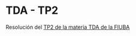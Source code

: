 # TDA - TP2
Resolución del [TP2 de la materia TDA de la FIUBA](https://algoritmos-rw.github.io/tda/2019-1c/tp2/)
